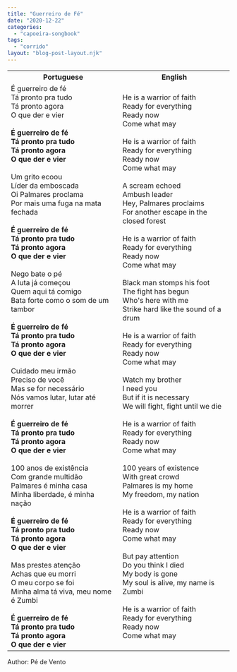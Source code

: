 ```yaml
---
title: "Guerreiro de Fé"
date: "2020-12-22"
categories: 
  - "capoeira-songbook"
tags: 
  - "corrido"
layout: "blog-post-layout.njk"
---
```


<table class="capoeira-table">
    <tr class="header-row">
        <th>Portuguese</th>
        <th>English</th>
    </tr>
    <tr>
        <td>
        É guerreiro de fé<br>
        Tá pronto pra tudo<br>
        Tá pronto agora<br>
        O que der e vier<br>
        <br>
        <strong>É guerreiro de fé<br>
        Tá pronto pra tudo<br>
        Tá pronto agora<br>
        O que der e vier</strong><br>
        <br>
        Um grito ecoou<br>
        Líder da emboscada<br>
        Oi Palmares proclama<br>
        Por mais uma fuga na mata fechada<br>
        <br>
        <strong>É guerreiro de fé<br>
        Tá pronto pra tudo<br>
        Tá pronto agora<br>
        O que der e vier</strong><br>
        <br>
        Nego bate o pé<br>
        A luta já começou<br>
        Quem aqui tá comigo<br>
        Bata forte como o som de um tambor<br>
        <br>
        <strong>É guerreiro de fé<br>
        Tá pronto pra tudo<br>
        Tá pronto agora<br>
        O que der e vier</strong><br>
        <br>
        Cuidado meu irmão<br>
        Preciso de você<br>
        Mas se for necessário<br>
        Nós vamos lutar, lutar até morrer<br>
        <br>
        <strong>É guerreiro de fé<br>
        Tá pronto pra tudo<br>
        Tá pronto agora<br>
        O que der e vier</strong><br>
        <br>
        100 anos de existência<br>
        Com grande multidão<br>
        Palmares é minha casa<br>
        Minha liberdade, é minha nação<br>
        <br>
        <strong>É guerreiro de fé<br>
        Tá pronto pra tudo<br>
        Tá pronto agora<br>
        O que der e vier</strong><br>
        <br>
        Mas prestes atenção<br>
        Achas que eu morri<br>
        O meu corpo se foi<br>
        Minha alma tá viva, meu nome é Zumbi<br>
        <br>
        <strong>É guerreiro de fé<br>
        Tá pronto pra tudo<br>
        Tá pronto agora<br>
        O que der e vier</strong>
        </td>
        <td>
        He is a warrior of faith<br>
        Ready for everything<br>
        Ready now<br>
        Come what may<br>
        <br>
        He is a warrior of faith<br>
        Ready for everything<br>
        Ready now<br>
        Come what may<br>
        <br>
        A scream echoed<br>
        Ambush leader<br>
        Hey, Palmares proclaims<br>
        For another escape in the closed forest<br>
        <br>
        He is a warrior of faith<br>
        Ready for everything<br>
        Ready now<br>
        Come what may<br>
        <br>
        Black man stomps his foot<br>
        The fight has begun<br>
        Who's here with me<br>
        Strike hard like the sound of a drum<br>
        <br>
        He is a warrior of faith<br>
        Ready for everything<br>
        Ready now<br>
        Come what may<br>
        <br>
        Watch my brother<br>
        I need you<br>
        But if it is necessary<br>
        We will fight, fight until we die<br>
        <br>
        He is a warrior of faith<br>
        Ready for everything<br>
        Ready now<br>
        Come what may<br>
        <br>
        100 years of existence<br>
        With great crowd<br>
        Palmares is my home<br>
        My freedom, my nation<br>
        <br>
        He is a warrior of faith<br>
        Ready for everything<br>
        Ready now<br>
        Come what may<br>
        <br>
        But pay attention<br>
        Do you think I died<br>
        My body is gone<br>
        My soul is alive, my name is Zumbi<br>
        <br>
        He is a warrior of faith<br>
        Ready for everything<br>
        Ready now<br>
        Come what may
        </td>
    </tr>
</table>

<figcaption>
Author: Pé de Vento
</figcaption>